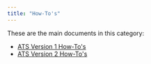 ```yaml
---
title: "How-To's"
---
```


These are the main documents in this category:

* [ATS Version 1 How-To's](ht-version-1/ht-version-1)
* [ATS Version 2 How-To's](ht-version-2/ht-version-2)